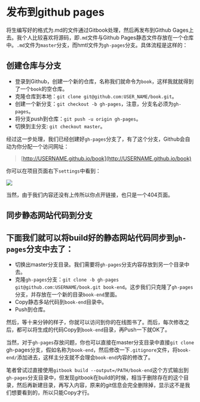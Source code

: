 # 发布到github pages

将生编写好的格式为.md的文件通过Gitbook处理，然后再发布到Github Gages上去。我个人比较喜欢将源码，即`.md`文件与Github Pages静态文件存放在一个仓库中。`.md`文件为`master`分支，而hmtl文件为`gh-pages`分支。具体流程是这样的：

## 创建仓库与分支

* 登录到Github，创建一个新的仓库，名称我们就命令为`book`，这样我就就得到了一个`book`的空仓库。
* 克隆仓库到本地：`git clone git@github.com:USER_NAME/book.git`。
* 创建一个新分支：`git checkout -b gh-pages`，注意，分支名必须为`gh-pages`。
* 将分支push到仓库：`git push -u origin gh-pages`。
* 切换到主分支: `git checkout master`。

经过这一步处理，我们已经创建好`gh-pages`分支了，有了这个分支，Github会自动为你分配一个访问网址：

> [http://USERNAME.github.io/book](http://USERNAME.github.io/book)

你可以在项目页面右下`settings`中看到：

![](../imgs/settings.png)

当然，由于我们内容还没有上传所以你点开链接，也只是一个404页面。

## **同步静态网站代码到分支**

## 下面我们就可以将build好的静态网站代码同步到`gh-pages`分支中去了：

* 切换出master分支目录。我们需要将`gh-pages`分支内容存放到另一个目录中去。
* 克隆`gh-pages`分支：`git clone -b gh-pages git@github.com:USERNAME/book.git book-end`。这步我们只克隆了`gh-pages`分支，并存放在一个新的目录`book-end`里面。
* Copy静态多站代码到`book-end`目录中。
* Push到仓库。

然后，等十来分钟的样子，你就可以访问到你的在线图书了。而后，每次修改之后，都可以将生成的代码Copy到`book-end`目录，再Push一下就OK了。

当然，对于`gh-pages`存放问题，你也可以直接在master分支目录中直接`git clone` gh-pages分支，假如名称为`book-end`，然后修改一下`.gitignore`文件，将`book-end/`添加进去，这样主分支就不会理会`book-end`内容的修改了。

笔者曾试过直接使用`gitbook build --output=/PATH/book-end`这个方式输出到`gh-pages`分支目录中，但发现gitbook在build的时候，相当于删除存在的这个目录，然后再新建目录，再写入内容，原来的git信息会完全删除掉，显示这不是我们想要看到的，所以只能Copy才行。

